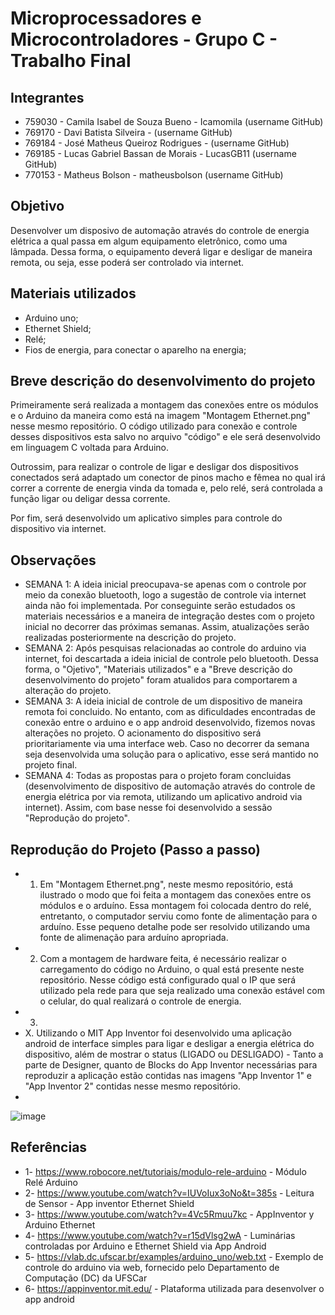 # Microprocessadores e Microcontroladores - Grupo C - Trabalho Final

## Integrantes
- 759030 - Camila Isabel de Souza Bueno - Icamomila (username GitHub)
- 769170 - Davi Batista Silveira -  (username GitHub)
- 769184 - José Matheus Queiroz Rodrigues -  (username GitHub)
- 769185 - Lucas Gabriel Bassan de Morais - LucasGB11 (username GitHub)
- 770153 -  Matheus Bolson - matheusbolson (username GitHub)

## Objetivo
Desenvolver um disposivo de automação através do controle de energia elétrica a qual passa em algum equipamento eletrônico, como uma lâmpada. Dessa forma, o equipamento deverá ligar e desligar de maneira remota, ou seja, esse poderá ser controlado via internet.

## Materiais utilizados
- Arduino uno;
- Ethernet Shield;
- Relé;
- Fios de energia, para conectar o aparelho na energia;

## Breve descrição do desenvolvimento do projeto
Primeiramente será realizada a montagem das conexões entre os módulos e o Arduino da maneira como está na imagem "Montagem Ethernet.png" nesse mesmo repositório. O código utilizado para conexão e controle desses dispositivos esta salvo no arquivo "código" e ele será desenvolvido em linguagem C voltada para Arduino.

Outrossim, para realizar o controle de ligar e desligar dos dispositivos conectados será adaptado um conector de pinos macho e fêmea no qual irá correr a corrente de energia vinda da tomada e, pelo relé, será controlada a função ligar ou deligar dessa corrente.

Por fim, será desenvolvido um aplicativo simples para controle do dispositivo via internet.

## Observações
- SEMANA 1: A ideia inicial preocupava-se apenas com o controle por meio da conexão bluetooth, logo a sugestão de controle via internet ainda não foi implementada. Por conseguinte serão estudados os materiais necessários e a maneira de integração destes com o projeto inicial no decorrer das próximas semanas. Assim, atualizações serão realizadas posteriormente na descrição do projeto. 
- SEMANA 2: Após pesquisas relacionadas ao controle do arduino via internet, foi descartada a ideia inicial de controle pelo bluetooth. Dessa forma, o "Ojetivo", "Materiais utilizados" e a "Breve descrição do desenvolvimento do projeto" foram atualidos para comportarem a alteração do projeto.
- SEMANA 3: A ideia inicial de controle de um dispositivo de maneira remota foi concluido. No entanto, com as dificuldades encontradas de conexão entre o arduino e o app android desenvolvido, fizemos novas alterações no projeto. O acionamento do dispositivo será prioritariamente via uma interface web. Caso no decorrer da semana seja desenvolvida uma solução para o aplicativo, esse será mantido no projeto final.
- SEMANA 4: Todas as propostas para o projeto foram concluidas (desenvolvimento de dispositivo de automação através do controle de energia elétrica por via remota, utilizando um aplicativo android via internet). Assim, com base nesse foi desenvolvido a sessão "Reprodução do projeto".

## Reprodução do Projeto (Passo a passo)
- 1. Em "Montagem Ethernet.png", neste mesmo repositório, está ilustrado o modo que foi feita a montagem das conexões entre os módulos e o arduíno. Essa montagem foi colocada dentro do relé, entretanto, o computador serviu como fonte de alimentação para o arduíno. Esse pequeno detalhe pode ser resolvido utilizando uma fonte de alimenação para arduíno apropriada.
- 2. Com a montagem de hardware feita, é necessário realizar o carregamento do código no Arduino, o qual está presente neste repositório. Nesse código está configurado qual o IP que será utilizado pela rede para que seja realizado uma conexão estável com o celular, do qual realizará o controle de energia.
- 3.
- X. Utilizando o MIT App Inventor foi desenvolvido uma aplicação android de interface simples para ligar e desligar a energia elétrica do dispositivo, além de mostrar o status (LIGADO ou DESLIGADO) - Tanto a parte de Designer, quanto de Blocks do App Inventor necessárias para reproduzir a aplicação estão contidas nas imagens "App Inventor 1" e "App Inventor 2" contidas nesse mesmo repositório.
- 
![image](https://user-images.githubusercontent.com/72847338/228101063-3ca84e80-b07a-4afe-91e6-842c48fb039e.png)

## Referências
- 1- https://www.robocore.net/tutoriais/modulo-rele-arduino - Módulo Relé Arduino
- 2- https://www.youtube.com/watch?v=IUVoIux3oNo&t=385s - Leitura de Sensor - App inventor Ethernet Shield
- 3- https://www.youtube.com/watch?v=4Vc5Rmuu7kc - AppInventor y Arduino Ethernet
- 4- https://www.youtube.com/watch?v=r15dVlsg2wA - Luminárias controladas por Arduino e Ethernet Shield via App Android
- 5- https://vlab.dc.ufscar.br/examples/arduino_uno/web.txt - Exemplo de controle do arduino via web, fornecido pelo Departamento de Computação (DC) da UFSCar
- 6- https://appinventor.mit.edu/ - Plataforma utilizada para desenvolver o app android
